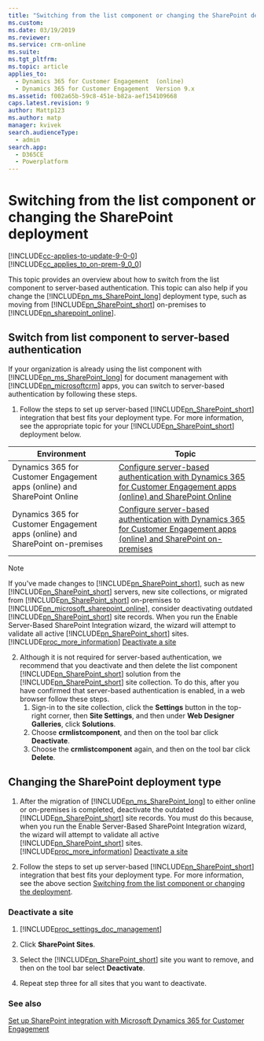 ```yaml
---
title: "Switching from the list component or changing the SharePoint deployment for Dynamics 365 for Customer Engagement apps | MicrosoftDocs"
ms.custom: 
ms.date: 03/19/2019
ms.reviewer: 
ms.service: crm-online
ms.suite: 
ms.tgt_pltfrm: 
ms.topic: article
applies_to: 
  - Dynamics 365 for Customer Engagement  (online)
  - Dynamics 365 for Customer Engagement  Version 9.x
ms.assetid: f002a65b-59c8-451e-b82a-aef154109668
caps.latest.revision: 9
author: Mattp123
ms.author: matp
manager: kvivek
search.audienceType: 
  - admin
search.app: 
  - D365CE
  - Powerplatform
---
```

# Switching from the list component or changing the SharePoint deployment

[!INCLUDE[cc-applies-to-update-9-0-0](../includes/cc_applies_to_update_9_0_0.md)]<br/>[!INCLUDE[cc_applies_to_on-prem-9_0_0](../includes/cc_applies_to_on-prem-9_0_0.md)]

This topic provides an overview about how to switch from the list component to server-based authentication. This topic can also help if you change the [!INCLUDE[pn_ms_SharePoint_long](../includes/pn-ms-sharepoint-long.md)] deployment type, such as moving from [!INCLUDE[pn_SharePoint_short](../includes/pn-sharepoint-short.md)] on-premises to [!INCLUDE[pn_sharepoint_online](../includes/pn-sharepoint-online.md)].  
  
<a name="BKMK_switchlistcomp"></a>   
## Switch from list component to server-based authentication  
 If your organization is already using the list component with [!INCLUDE[pn_ms_SharePoint_long](../includes/pn-ms-sharepoint-long.md)] for document management with [!INCLUDE[pn_microsoftcrm](../includes/pn-dynamics-crm.md)] apps, you can switch to server-based authentication by following these steps.  
  
1. Follow the steps to set up server-based [!INCLUDE[pn_SharePoint_short](../includes/pn-sharepoint-short.md)] integration that best fits your deployment type. For more information, see the appropriate topic for your [!INCLUDE[pn_SharePoint_short](../includes/pn-sharepoint-short.md)] deployment below.  


|Environment  |Topic  |
|---------|---------|
|Dynamics 365 for Customer Engagement apps (online) and SharePoint Online  |  [Configure server-based authentication with Dynamics 365 for Customer Engagement apps (online) and SharePoint Online](configure-server-based-authentication-sharepoint-online.md)           |
|Dynamics 365 for Customer Engagement apps (online) and SharePoint on-premises     |   [Configure server-based authentication with Dynamics 365 for Customer Engagement apps (online) and SharePoint on-premises](../admin/configure-server-based-authentication-sharepoint-on-premises.md)      |
  
   > [!NOTE]
   >  If you've made changes to [!INCLUDE[pn_SharePoint_short](../includes/pn-sharepoint-short.md)], such as new [!INCLUDE[pn_SharePoint_short](../includes/pn-sharepoint-short.md)] servers, new site collections, or migrated from [!INCLUDE[pn_SharePoint_short](../includes/pn-sharepoint-short.md)] on-premises to [!INCLUDE[pn_microsoft_sharepoint_online](../includes/pn-microsoft-sharepoint-online.md)], consider deactivating outdated [!INCLUDE[pn_SharePoint_short](../includes/pn-sharepoint-short.md)] site records. When you run the Enable Server-Based SharePoint Integration wizard, the wizard will attempt to validate all active [!INCLUDE[pn_SharePoint_short](../includes/pn-sharepoint-short.md)] sites. [!INCLUDE[proc_more_information](../includes/proc-more-information.md)] [Deactivate a site](../admin/switching-list-component-changing-deployment.md#BKMK_deact_site)  
  
2. Although it is not required for server-based authentication, we recommend that you deactivate and then delete the list component [!INCLUDE[pn_SharePoint_short](../includes/pn-sharepoint-short.md)] solution from the [!INCLUDE[pn_SharePoint_short](../includes/pn-sharepoint-short.md)] site collection. To do this, after you have confirmed that server-based authentication is enabled, in a web browser follow these steps. 
      1. Sign-in to the site collection, click the **Settings** button in the top-right corner, then **Site Settings**, and then under **Web Designer Galleries**, click **Solutions**. 
      2. Choose **crmlistcomponent**, and then on the tool bar click **Deactivate**. 
      3. Choose the **crmlistcomponent** again, and then on the tool bar click **Delete**.  
  
<a name="BKMK_changeSP"></a>   
## Changing the SharePoint deployment type  
  
1. After the migration of [!INCLUDE[pn_ms_SharePoint_long](../includes/pn-ms-sharepoint-long.md)] to either online or on-premises is completed, deactivate the outdated [!INCLUDE[pn_SharePoint_short](../includes/pn-sharepoint-short.md)] site records. You must do this because, when you run the Enable Server-Based SharePoint Integration wizard, the wizard will attempt to validate all active [!INCLUDE[pn_SharePoint_short](../includes/pn-sharepoint-short.md)] sites. [!INCLUDE[proc_more_information](../includes/proc-more-information.md)] [Deactivate a site](../admin/switching-list-component-changing-deployment.md#BKMK_deact_site)  
  
2. Follow the steps to set up server-based [!INCLUDE[pn_SharePoint_short](../includes/pn-sharepoint-short.md)] integration that best fits your deployment type. For more information, see the above section [Switching from the list component or changing the deployment](#switching-from-the-list-component-or-changing-the-deployment).  
  
<a name="BKMK_deact_site"></a>   
### Deactivate a site  
  
1. [!INCLUDE[proc_settings_doc_management](../includes/proc-settings-doc-management.md)]  
  
2. Click **SharePoint Sites**.  
  
3. Select the [!INCLUDE[pn_SharePoint_short](../includes/pn-sharepoint-short.md)] site you want to remove, and then on the tool bar select **Deactivate**.  
  
4. Repeat step three for all sites that you want to deactivate.  

### See also
[Set up SharePoint integration with Microsoft Dynamics 365 for Customer Engagement](../admin/set-up-sharepoint-integration.md) 
  
<!-- 
[Configure server-based authentication with Microsoft Dynamics 365 for Customer Engagement apps (on-premises) and SharePoint Online](Configure%20server-based%20authentication%20with%20Microsoft%20Dynamics%20365%20\(on-premises\)%20and%20SharePoint%20Online.md)   
 [Configure server-based authentication with Microsoft Dynamics 365 for Customer Engagement apps (on-premises) and SharePoint on-premises](Configure%20server-based%20authentication%20with%20Microsoft%20Dynamics%20365%20\(on-premises\)%20and%20SharePoint%20on-premises.md)   
--> 
